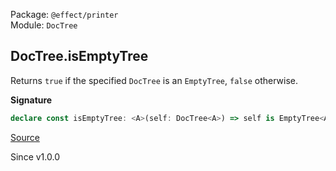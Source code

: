 Package: `@effect/printer`<br />
Module: `DocTree`<br />

## DocTree.isEmptyTree

Returns `true` if the specified `DocTree` is an `EmptyTree`, `false` otherwise.

**Signature**

```ts
declare const isEmptyTree: <A>(self: DocTree<A>) => self is EmptyTree<A>
```

[Source](https://github.com/Effect-TS/effect/tree/main/packages/printer/src/DocTree.ts#L151)

Since v1.0.0